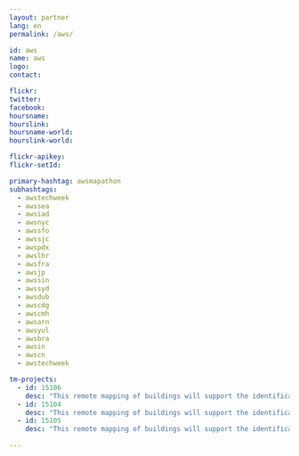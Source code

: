 ```yaml
---
layout: partner
lang: en
permalink: /aws/

id: aws
name: aws
logo:
contact: 

flickr:
twitter: 
facebook: 
hoursname: 
hourslink: 
hoursname-world: 
hourslink-world: 

flickr-apikey:
flickr-setId:

primary-hashtag: awsmapathon
subhashtags:
  - awstechweek
  - awssea
  - awsiad
  - awsnyc
  - awssfo
  - awssjc
  - awspdx
  - awslhr
  - awsfra
  - awsjp
  - awssin
  - awssyd
  - awsdub
  - awscdg
  - awscmh
  - awsarn
  - awsyul
  - awsbra
  - awsin
  - awscn
  - awstechweek

tm-projects:
  - id: 15106
    desc: "This remote mapping of buildings will support the identification and characterization of settlements, as well as the implementation of planned activities and largely the generation of data for humanitarian activities."
  - id: 15104
    desc: "This remote mapping of buildings will support the identification and characterization of settlements, as well as the implementation of planned activities and largely the generation of data for humanitarian activities."
  - id: 15105
    desc: "This remote mapping of buildings will support the identification and characterization of settlements, as well as the implementation of planned activities and largely the generation of data for humanitarian activities."
    
---
```

